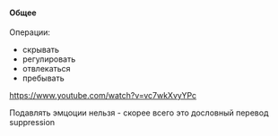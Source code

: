 #### Общее

Операции:
- скрывать
- регулировать
- отвлекаться
- пребывать

https://www.youtube.com/watch?v=vc7wkXvyYPc

Подавлять эмцоции нельзя - скорее всего это дословный перевод suppression

